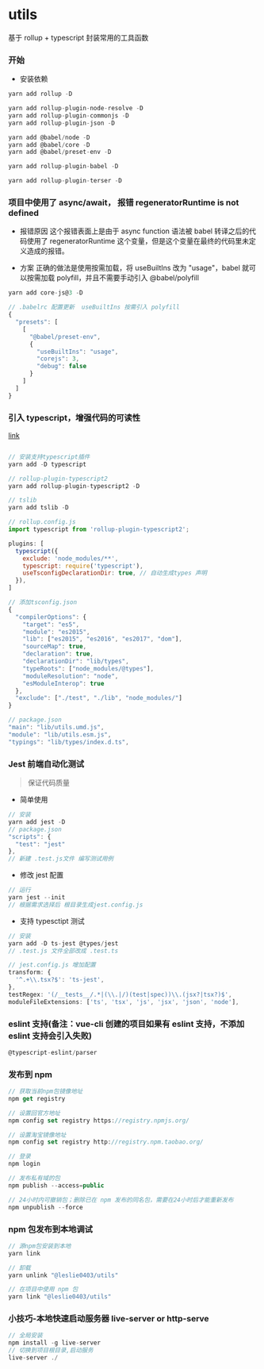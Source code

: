 # utils

基于 rollup + typescript 封装常用的工具函数

### 开始

- 安装依赖

```javascript
yarn add rollup -D

yarn add rollup-plugin-node-resolve -D
yarn add rollup-plugin-commonjs -D
yarn add rollup-plugin-json -D

yarn add @babel/node -D
yarn add @babel/core -D
yarn add @babel/preset-env -D

yarn add rollup-plugin-babel -D

yarn add rollup-plugin-terser -D
```

### 项目中使用了 async/await， 报错 regeneratorRuntime is not defined

- 报错原因
  这个报错表面上是由于 async function 语法被 babel 转译之后的代码使用了 regeneratorRuntime 这个变量，但是这个变量在最终的代码里未定义造成的报错。

- 方案
  正确的做法是使用按需加载，将 useBuiltIns 改为 "usage"，babel 就可以按需加载 polyfill，并且不需要手动引入 @babel/polyfill

```javascript
yarn add core-js@3 -D

// .babelrc 配置更新  useBuiltIns 按需引入 polyfill
{
  "presets": [
    [
      "@babel/preset-env",
      {
        "useBuiltIns": "usage",
        "corejs": 3,
        "debug": false
      }
    ]
  ]
}

```

### 引入 typescript，增强代码的可读性

[link](https://www.tslang.cn/docs/home.html)

```javascript

// 安装支持typescript插件
yarn add -D typescript

// rollup-plugin-typescript2
yarn add rollup-plugin-typescript2 -D

// tslib
yarn add tslib -D

// rollup.config.js
import typescript from 'rollup-plugin-typescript2';

plugins: [
  typescript({
    exclude: 'node_modules/**',
    typescript: require('typescript'),
    useTsconfigDeclarationDir: true, // 自动生成types 声明
  }),
]

// 添加tsconfig.json
{
  "compilerOptions": {
    "target": "es5",
    "module": "es2015",
    "lib": ["es2015", "es2016", "es2017", "dom"],
    "sourceMap": true,
    "declaration": true,
    "declarationDir": "lib/types",
    "typeRoots": ["node_modules/@types"],
    "moduleResolution": "node",
    "esModuleInterop": true
  },
  "exclude": ["./test", "./lib", "node_modules/"]
}

// package.json
"main": "lib/utils.umd.js",
"module": "lib/utils.esm.js",
"typings": "lib/types/index.d.ts",

```

### Jest 前端自动化测试

> 保证代码质量

- 简单使用

```javascript
// 安装
yarn add jest -D
// package.json
"scripts": {
  "test": "jest"
},
// 新建 .test.js文件 编写测试用例
```

- 修改 jest 配置

```javascript
// 运行
yarn jest --init
// 根据需求选择后 根目录生成jest.config.js
```

- 支持 typesctipt 测试

```javascript
// 安装
yarn add -D ts-jest @types/jest
// .test.js 文件全部改成 .test.ts

// jest.config.js 增加配置
transform: {
  '^.+\\.tsx?$': 'ts-jest',
},
testRegex: '(/__tests__/.*|(\\.|/)(test|spec))\\.(jsx?|tsx?)$',
moduleFileExtensions: ['ts', 'tsx', 'js', 'jsx', 'json', 'node'],
```

### eslint 支持(备注：vue-cli 创建的项目如果有 eslint 支持，不添加 eslint 支持会引入失败)

```javascript
@typescript-eslint/parser
```

### 发布到 npm

```javascript
// 获取当前npm包镜像地址
npm get registry

// 设置回官方地址
npm config set registry https://registry.npmjs.org/

// 设置淘宝镜像地址
npm config set registry http://registry.npm.taobao.org/

// 登录
npm login

// 发布私有域的包
npm publish --access=public

// 24小时内可撤销包；删除已在 npm 发布的同名包，需要在24小时后才能重新发布
npm unpublish --force
```

### npm 包发布到本地调试

```javascript
// 源npm包安装到本地
yarn link

// 卸载
yarn unlink "@leslie0403/utils"

// 在项目中使用 npm 包
yarn link "@leslie0403/utils"
```

### 小技巧-本地快速启动服务器 live-server or http-serve

```javascript
// 全局安装
npm install -g live-server
// 切换到项目根目录,启动服务
live-server ./
```
